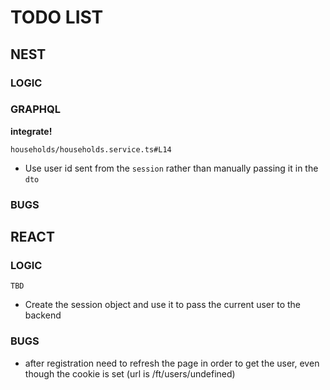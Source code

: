 # TODO LIST

## NEST

### LOGIC
### GRAPHQL
**integrate!**

```
households/households.service.ts#L14
```
- Use user id sent from the `session` rather than manually passing it in the `dto` 

### BUGS

## REACT

### LOGIC
```
TBD
```
- Create the session object and use it to pass the current user to the backend

### BUGS
- after registration need to refresh the page in order to get the user, even though the cookie is set (url is /ft/users/undefined)

